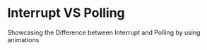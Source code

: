 # Interrupt VS Polling

Showcasing the Difference between Interrupt and Polling by using animations
